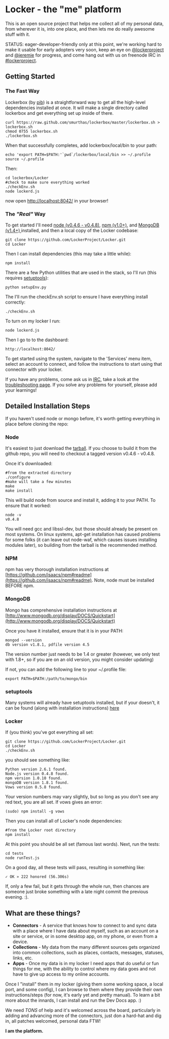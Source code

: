 Locker - the "me" platform
======================

This is an open source project that helps me collect all of my personal data, from wherever it is, into one place, and then lets me do really awesome stuff with it.

STATUS: eager-developer-friendly only at this point, we're working hard to make it usable for early adopters very soon, keep an eye on [@lockerproject](http://twitter.com/lockerproject) and [@jeremie](http://twitter.com/jeremie) for progress, and come hang out with us on freenode IRC in [#lockerproject](http://webchat.freenode.net/?channels=lockerproject).


## Getting Started

### The Fast Way

Lockerbox (by [pib](https://www.github.com/pib)) is a straightforward way to get all the high-level dependencies installed at once. It will make a single directory called lockerbox and get everything set up inside of there.

    curl https://raw.github.com/smurthas/lockerbox/master/lockerbox.sh > lockerbox.sh
    chmod 0755 lockerbox.sh
    ./lockerbox.sh

When that successfully completes, add lockerbox/local/bin to your path:

    echo 'export PATH=$PATH:'`pwd`/lockerbox/local/bin >> ~/.profile
    source ~/.profile

Then:
    
    cd lockerbox/Locker
    #check to make sure everything worked
    ./checkEnv.sh
    node lockerd.js

now open [http://localhost:8042/](http://localhost:8042/) in your browser!


### The _"Real"_ Way

To get started I'll need [node (v0.4.6 - v0.4.8)](http://nodejs.org/dist/node-v0.4.8.tar.gz), [npm (v1.0+)](https://github.com/isaacs/npm), and [MongoDB (v1.4+) ](http://mongodb.org) installed, and then a local copy of the Locker codebase:

    git clone https://github.com/LockerProject/Locker.git
    cd Locker

Then I can install dependencies (this may take a little while):

    npm install

There are a few Python utilities that are used in the stack, so I'll run (this requires [setuptools](http://pypi.python.org/pypi/setuptools)):

    python setupEnv.py
    
The I'll run the checkEnv.sh script to ensure I have everything install correctly:

    ./checkEnv.sh

To turn on my locker I run:

    node lockerd.js

Then I go to to the dashboard:

    http://localhost:8042/

To get started using the system, navigate to the 'Services' menu item, select an account to connect, and follow the instructions to start using that connector with your locker.


If you have any problems, come ask us in [IRC](http://webchat.freenode.net/?channels=lockerproject), take a look at the [troubleshooting page](https://github.com/LockerProject/Locker/wiki/Troubleshooting-faq). If you solve any problems for yourself, please add your learnings!


## Detailed Installation Steps

If you haven't used node or mongo before, it's worth getting everything in place before cloning the repo:

### Node

It's easiest to just download the [tarball](http://nodejs.org/dist/node-v0.4.8.tar.gz). If you choose to build it from the github repo, you will need to checkout a tagged version v0.4.6 - v0.4.8.

Once it's downloaded:

    #from the extracted directory
    ./configure
    #make will take a few minutes
    make
    make install

This will build node from source and install it, adding it to your PATH. To ensure that it worked:

    node -v
    v0.4.8

You will need gcc and libssl-dev, but those should already be present on most systems. On linux systems, apt-get installation has caused problems for some folks (it can leave out node-waf, which causes issues installing modules later), so building from the tarball is the recommended method.


### NPM

npm has very thorough installation instructions at [https://github.com/isaacs/npm#readme](https://github.com/isaacs/npm#readme). Note, node must be installed BEFORE npm.


### MongoDB

Mongo has comprehensive installation instructions at [http://www.mongodb.org/display/DOCS/Quickstart](http://www.mongodb.org/display/DOCS/Quickstart)

Once you have it installed, ensure that it is in your PATH:

    mongod --version
    db version v1.8.1, pdfile version 4.5
    
The version number just needs to be 1.4 or greater (however, we only test with 1.8+, so if you are on an old version, you might consider updating)

If not, you can add the following line to your ~/.profile file:

    export PATH=$PATH:/path/to/mongo/bin


### setuptools

Many systems will already have setuptools installed, but if your doesn't, it can be found (along with installation instructions) [here](http://pypi.python.org/pypi/setuptools)


### Locker

If (you think) you've got everything all set:

    git clone https://github.com/LockerProject/Locker.git
    cd Locker
    ./checkEnv.sh

you should see something like:

    Python version 2.6.1 found.
    Node.js version 0.4.8 found.
    npm version 1.0.10 found.
    mongoDB version 1.8.1 found.
    Vows version 0.5.8 found.

Your version numbers may vary slightly, but so long as you don't see any red text, you are all set. If vows gives an error:

    (sudo) npm install -g vows

Then you can install all of Locker's node dependencies:

    #from the Locker root directory
    npm install

At this point you should be all set (famous last words). Next, run the tests:

    cd tests
    node runTest.js

On a good day, all these tests will pass, resulting in something like:

    ✓ OK » 222 honored (56.306s)

If, only a few fail, but it gets through the whole run, then chances are someone just broke something with a late night commit the previous evening. :).


## What are these things? ##

* **Connectors** - A service that knows how to connect to and sync data with a place where I have data about myself, such as an account on a site or service, or in some desktop app, on my phone, or even from a device.
* **Collections** - My data from the many different sources gets organized into common collections, such as places, contacts, messages, statuses, links, etc.
* **Apps** - Once my data is in my locker I need apps that do useful or fun things for me, with the ability to control where my data goes and not have to give up access to my online accounts.

Once I "install" them in my locker (giving them some working space, a local port, and some config), I can browse to them where they provide their own instructions/steps (for now, it's early yet and pretty manual).  To learn a bit more about the innards, I can install and run the Dev Docs app. :)

We need *TONS* of help and it's welcomed across the board, particularly in adding and advancing more of the connectors, just don a hard-hat and dig in, all patches welcomed, personal data FTW!

**I am the platform.**
